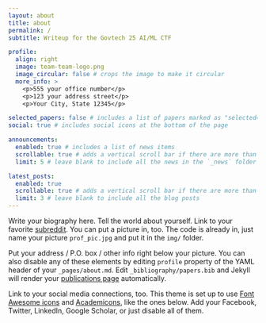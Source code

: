 ```yaml
---
layout: about
title: about
permalink: /
subtitle: Writeup for the Govtech 25 AI/ML CTF

profile:
  align: right
  image: team-team-logo.png
  image_circular: false # crops the image to make it circular
  more_info: >
    <p>555 your office number</p>
    <p>123 your address street</p>
    <p>Your City, State 12345</p>

selected_papers: false # includes a list of papers marked as "selected={true}"
social: true # includes social icons at the bottom of the page

announcements:
  enabled: true # includes a list of news items
  scrollable: true # adds a vertical scroll bar if there are more than 3 news items
  limit: 5 # leave blank to include all the news in the `_news` folder

latest_posts:
  enabled: true
  scrollable: true # adds a vertical scroll bar if there are more than 3 new posts items
  limit: 3 # leave blank to include all the blog posts
---
```


Write your biography here. Tell the world about yourself. Link to your favorite [subreddit](http://reddit.com). You can put a picture in, too. The code is already in, just name your picture `prof_pic.jpg` and put it in the `img/` folder.

Put your address / P.O. box / other info right below your picture. You can also disable any of these elements by editing `profile` property of the YAML header of your `_pages/about.md`. Edit `_bibliography/papers.bib` and Jekyll will render your [publications page](/al-folio/publications/) automatically.

Link to your social media connections, too. This theme is set up to use [Font Awesome icons](https://fontawesome.com/) and [Academicons](https://jpswalsh.github.io/academicons/), like the ones below. Add your Facebook, Twitter, LinkedIn, Google Scholar, or just disable all of them.
